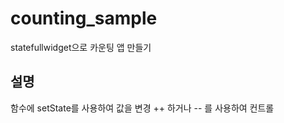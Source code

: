 # counting_sample

statefullwidget으로 카운팅 앱 만들기

## 설명
함수에 setState를 사용하여 값을 변경 ++ 하거나 -- 를 사용하여 컨트롤

